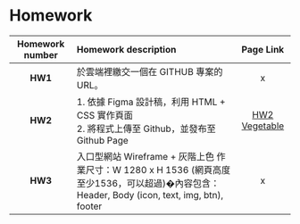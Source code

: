 # Homework

| **Homework number** | **Homework description** | **Page Link** |
|:--:|:--|:--:|
| **HW1** | 於雲端裡繳交一個在 GITHUB 專案的 URL。 | x |
| **HW2** | 1. 依據 Figma 設計稿，利用 HTML + CSS 實作頁面<br>2. 將程式上傳至 Github，並發布至 Github Page | <a href="https://06wuuntt.github.io/WebDesign_1141/hw2" target="_blank">HW2 Vegetable</a> |
| **HW3** | 入口型網站 Wireframe + 灰階上色 作業尺寸：W 1280  x  H 1536 (網頁高度至少1536，可以超過)�內容包含：Header, Body (icon, text, img, btn), footer | x |
